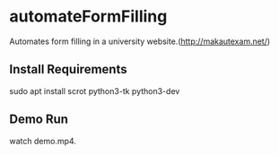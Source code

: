 # automateFormFilling
Automates form filling in a university website.(http://makautexam.net/)

## Install Requirements
sudo apt install scrot python3-tk python3-dev

## Demo Run
watch demo.mp4.
